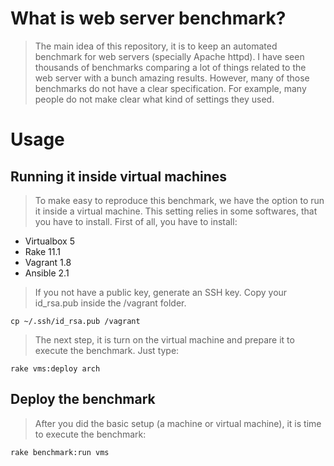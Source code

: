 # What is web server benchmark?

> The main idea of this repository, it is to keep an automated benchmark for
web servers (specially Apache httpd). I have seen thousands of benchmarks
comparing a lot of things related to the web server with a bunch  amazing
results. However, many of those benchmarks do not have a clear specification.
For example, many people do not make clear what kind of settings they used.

# Usage

## Running it inside virtual machines

> To make easy to reproduce this benchmark, we have the option to run it inside
a virtual machine. This setting relies in some softwares, that you have to
install. First of all, you have to install:

* Virtualbox 5
* Rake 11.1
* Vagrant 1.8
* Ansible 2.1

> If you not have a public key, generate an SSH key. Copy your id_rsa.pub
inside the /vagrant folder.

```
cp ~/.ssh/id_rsa.pub /vagrant
```

> The next step, it is turn on the virtual machine and prepare it to execute
the benchmark. Just type:

```
rake vms:deploy arch
```

## Deploy the benchmark

> After you did the basic setup (a machine or virtual machine), it is time to
execute the benchmark:

```
rake benchmark:run vms
```
